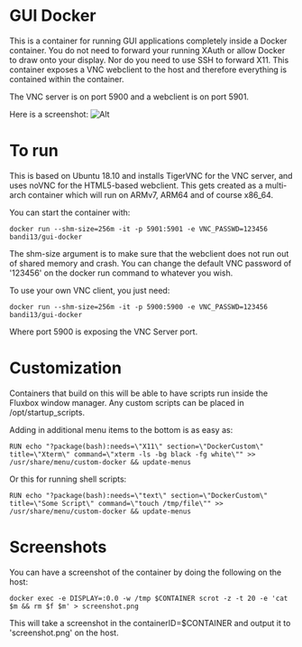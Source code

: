 # GUI Docker
This is a container for running GUI applications completely inside a Docker container. You do not need to forward your running XAuth or allow Docker to draw onto your display. Nor do you need to use SSH to forward X11. This container exposes a VNC webclient to the host and therefore everything is contained within the container.

The VNC server is on port 5900 and a webclient is on port 5901.

Here is a screenshot:
![Alt](https://raw.githubusercontent.com/bandi13/gui-docker/master/screenshot.png "Example screenshot")

# To run
This is based on Ubuntu 18.10 and installs TigerVNC for the VNC server, and uses noVNC for the HTML5-based webclient. This gets created as a multi-arch container which will run on ARMv7, ARM64 and of course x86_64.

You can start the container with:

`docker run --shm-size=256m -it -p 5901:5901 -e VNC_PASSWD=123456 bandi13/gui-docker`

The shm-size argument is to make sure that the webclient does not run out of shared memory and crash. You can change the default VNC password of '123456' on the docker run command to whatever you wish.

To use your own VNC client, you just need:

`docker run --shm-size=256m -it -p 5900:5900 -e VNC_PASSWD=123456 bandi13/gui-docker`

Where port 5900 is exposing the VNC Server port.

# Customization
Containers that build on this will be able to have scripts run inside the Fluxbox window manager. Any custom scripts can be placed in /opt/startup_scripts.

Adding in additional menu items to the bottom is as easy as:

`RUN echo "?package(bash):needs=\"X11\" section=\"DockerCustom\" title=\"Xterm\" command=\"xterm -ls -bg black -fg white\"" >> /usr/share/menu/custom-docker && update-menus`

Or this for running shell scripts:

`RUN echo "?package(bash):needs=\"text\" section=\"DockerCustom\" title=\"Some Script\" command=\"touch /tmp/file\"" >> /usr/share/menu/custom-docker && update-menus`

# Screenshots
You can have a screenshot of the container by doing the following on the host:

`docker exec -e DISPLAY=:0.0 -w /tmp $CONTAINER scrot -z -t 20 -e 'cat $m && rm $f $m' > screenshot.png`

This will take a screenshot in the containerID=$CONTAINER and output it to 'screenshot.png' on the host.
